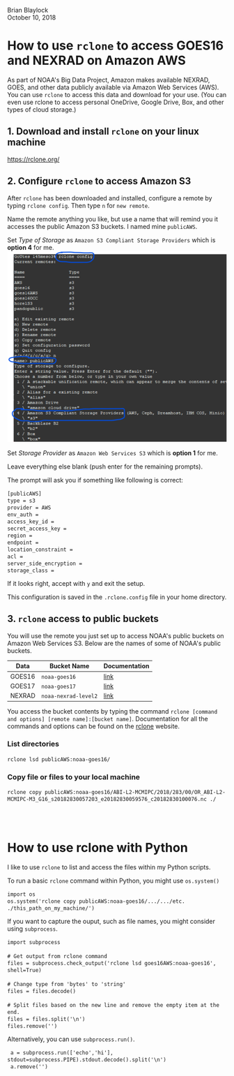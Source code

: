 Brian Blaylock  
October 10, 2018

# How to use `rclone` to access GOES16 and NEXRAD on Amazon AWS

As part of NOAA's Big Data Project, Amazon makes available NEXRAD, GOES, and other data publicly available via Amazon Web Services (AWS). You can use `rclone` to access this data and download for your use. (You can even use rclone to access personal OneDrive, Google Drive, Box, and other types of cloud storage.)

## 1. Download and install `rclone` on your linux machine

https://rclone.org/

## 2. Configure `rclone` to access **Amazon S3**
After `rclone` has been downloaded and installed, configure a remote by typing `rclone config`. Then type `n` for `new remote`.

Name the remote anything you like, but use a name that will remind you it accesses the public Amazon S3 buckets. I named mine `publicAWS`. 

Set _Type of Storage_ as `Amazon S3 Compliant Storage Providers` which is **option 4** for me.
![](./images/rclone-demo.png)

Set _Storage Provider_ as `Amazon Web Services S3` which is **option 1** for me.

Leave everything else blank (push enter for the remaining prompts).

The prompt will ask you if something like following is correct:

    [publicAWS]
    type = s3
    provider = AWS
    env_auth =
    access_key_id =
    secret_access_key =
    region =
    endpoint =
    location_constraint =
    acl =
    server_side_encryption =
    storage_class =

If it looks right, accept with `y` and exit the setup.

This configuration is saved in the `.rclone.config` file in your home directory.

## 3. `rclone` access to public buckets
You will use the remote you just set up to access NOAA's public buckets on Amazon Web Services S3. Below are the names of some of NOAA's public buckets. 

|Data| Bucket Name| Documentation |
|--|--|--|
|GOES16| `noaa-goes16`| [link](https://registry.opendata.aws/noaa-goes/) |
|GOES17| `noaa-goes17`| [link](https://registry.opendata.aws/noaa-goes/) |
|NEXRAD| `noaa-nexrad-level2`| [link](https://registry.opendata.aws/noaa-nexrad/) |

You access the bucket contents by typing the command `rclone [command and options] [remote name]:[bucket name]`. Documentation for all the commands and options can be found on the [rclone](https://rclone.org/) website.

### List directories

    rclone lsd publicAWS:noaa-goes16/

### Copy file or files to your local machine

    rclone copy publicAWS:noaa-goes16/ABI-L2-MCMIPC/2018/283/00/OR_ABI-L2-MCMIPC-M3_G16_s20182830057203_e20182830059576_c20182830100076.nc ./


<br><br>

# How to use rclone with Python

I like to use `rclone` to list and access the files within my Python scripts.

To run a basic `rclone` command within Python, you might use `os.system()`

    import os
    os.system('rclone copy publicAWS:noaa-goes16/.../.../etc. ./this_path_on_my_machine/')

If you want to capture the ouput, such as file names, you might consider using `subprocess`.

    import subprocess
    
    # Get output from rclone command
    files = subprocess.check_output('rclone lsd goes16AWS:noaa-goes16', shell=True)

    # Change type from 'bytes' to 'string'
    files = files.decode()

    # Split files based on the new line and remove the empty item at the end.
    files = files.split('\n')
    files.remove('')

Alternatively, you can use `subprocess.run()`.

     a = subprocess.run(['echo','hi'], stdout=subprocess.PIPE).stdout.decode().split('\n')
     a.remove('')

